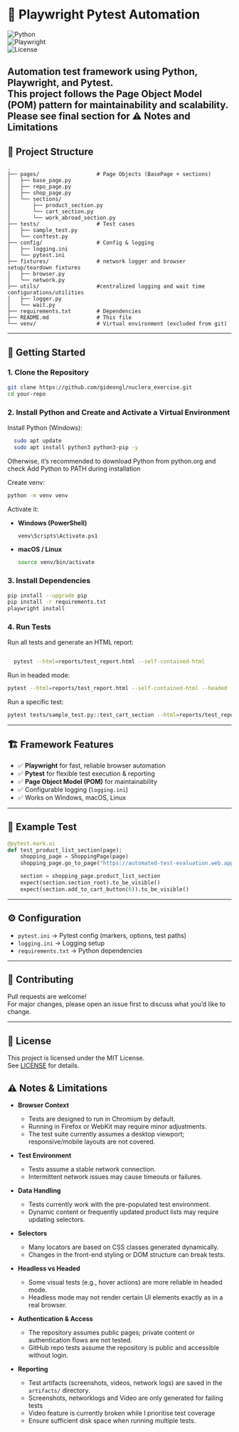 # 🧪 Playwright Pytest Automation

![Python](https://img.shields.io/badge/python-3.10+-blue.svg)  
![Playwright](https://img.shields.io/badge/Playwright-Testing-brightgreen.svg)  
![License](https://img.shields.io/badge/license-MIT-lightgrey.svg)

Automation test framework using **Python, Playwright, and Pytest**.  
This project follows the **Page Object Model (POM)** pattern for maintainability and scalability.
Please see final section for ⚠️ Notes and Limitations
---

## 📂 Project Structure

```
.
├── pages/                  # Page Objects (BasePage + sections)
│   ├── base_page.py
│   ├── repo_page.py
│   ├── shop_page.py
│   └── sections/
│       ├── product_section.py
│       └── cart_section.py
│       └── work_abroad_section.py
├── tests/                  # Test cases
│   ├── sample_test.py
│   └── conftest.py
├── config/                 # Config & logging
│   ├── logging.ini
│   └── pytest.ini
├── fixtures/               # network logger and browser setup/teardown fixtures
│   ├── browser.py
│   └── network.py
├── utils/                  #centralized logging and wait time configurations/utilities
│   ├── logger.py
│   └── wait.py
├── requirements.txt        # Dependencies
├── README.md               # This file
└── venv/                   # Virtual environment (excluded from git)
```

---

## 🚀 Getting Started

  ### 1. Clone the Repository

  ```bash
  git clone https://github.com/gideongl/nuclera_exercise.git
  cd your-repo
  ```

### 2. Install Python and Create and Activate a Virtual Environment
  
  Install Python (Windows):
  ```bash
    sudo apt update
    sudo apt install python3 python3-pip -y
  ```
  Otherwise, it’s recommended to download Python from python.org
  and check Add Python to PATH during installation
  
  Create venv:
  ```bash
  python -m venv venv
  ```

  Activate it:

  - **Windows (PowerShell)**  
    ```bash
    venv\Scripts\Activate.ps1
    ```
  - **macOS / Linux**  
    ```bash
    source venv/bin/activate
    ```

### 3. Install Dependencies

  ```bash
  pip install --upgrade pip
  pip install -r requirements.txt
  playwright install
  ```

### 4. Run Tests

  Run all tests and generate an HTML report:

  ```bash

	pytest --html=reports/test_report.html --self-contained-html
  ```

  Run in headed mode:

  ```bash
  pytest --html=reports/test_report.html --self-contained-html --headed
  ```

  Run a specific test:

  ```bash
  pytest tests/sample_test.py::test_cart_section --html=reports/test_report.html --self-contained-html
  ```

  ---


## 🏗️ Framework Features

  - ✅ **Playwright** for fast, reliable browser automation  
  - ✅ **Pytest** for flexible test execution & reporting  
  - ✅ **Page Object Model (POM)** for maintainability  
  - ✅ Configurable logging (`logging.ini`)  
  - ✅ Works on Windows, macOS, Linux  

  ---

## 📖 Example Test

  ```python
  @pytest.mark.ui
  def test_product_list_section(page):
      shopping_page = ShoppingPage(page)
      shopping_page.go_to_page("https://automated-test-evaluation.web.app/")

      section = shopping_page.product_list_section
      expect(section.section_root).to_be_visible()
      expect(section.add_to_cart_button(0)).to_be_visible()
  ```

  ---

## ⚙️ Configuration

  - `pytest.ini` → Pytest config (markers, options, test paths)  
  - `logging.ini` → Logging setup  
  - `requirements.txt` → Python dependencies  

  ---

## 🤝 Contributing

  Pull requests are welcome!  
  For major changes, please open an issue first to discuss what you’d like to change.

  ---

## 📜 License

This project is licensed under the MIT License.  
See [LICENSE](LICENSE) for details.


## ⚠️ Notes & Limitations

- **Browser Context**
  - Tests are designed to run in Chromium by default.
  - Running in Firefox or WebKit may require minor adjustments.
  - The test suite currently assumes a desktop viewport; responsive/mobile layouts are not covered.


- **Test Environment**
  - Tests assume a stable network connection.
  - Intermittent network issues may cause timeouts or failures.

- **Data Handling**
  - Tests currently work with the pre-populated test environment.
  - Dynamic content or frequently updated product lists may require updating selectors.

- **Selectors**
  - Many locators are based on CSS classes generated dynamically.
  - Changes in the front-end styling or DOM structure can break tests.

- **Headless vs Headed**
  - Some visual tests (e.g., hover actions) are more reliable in headed mode.
  - Headless mode may not render certain UI elements exactly as in a real browser.

- **Authentication & Access**
  - The repository assumes public pages; private content or authentication flows are not tested.
  - GitHub repo tests assume the repository is public and accessible without login.

- **Reporting**
  - Test artifacts (screenshots, videos, network logs) are saved in the `artifacts/` directory.
  - Screenshots, networklogs and Video are only generated for failing tests
  - Video feature is currently broken while I prioritise test coverage
  - Ensure sufficient disk space when running multiple tests.

